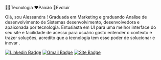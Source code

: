 

👩‍💻Tecnologia
❤️‍Paixão
🏃Evoluir


Olá, sou Alessandra ! Graduada em Marketing e graduando Analise de desenvolvimento de Sistemas desenvolvimento,
desenvolvedora e apaixonada por tecnologia. Entusiasta em UI para uma melhor interface do seu site e facilidade de acesso para usuário
gosto entender o contexto e trazer soluções, acredito que a tecnologia tem esse poder de solucionar e inovar .

[![Linkedin Badge](https://img.shields.io/badge/-Alessandra%20Brugneroto-6633cc?style=flat-square&logo=Linkedin&logoColor=white&link=https://www.linkedin.com/in/diego-schell-fernandes/)](https://www.linkedin.com/in/alessandra-brugneroto-5b197082/) 
[![Gmail Badge](https://img.shields.io/badge/-brugneroto.alessandra@gmail.com-6633cc?style=flat-red&logo=Gmail&logoColor=white&link=mailto:brugneroto.alessandra@gmail.com)](mailto:brugneroto.alessandra@gmail.com)
[![Site Badge](https://img.shields.io/badge/-LUZSITES-6633cc?style=flat-red&logo=&logoColor=white&link=https://luzsites.com/)](https://luzsites.com/)
